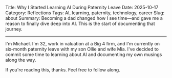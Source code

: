 Title: Why I Started Learning AI During Paternity Leave
Date: 2025-10-17
Category: Reflections
Tags: AI, learning, paternity, technology, career
Slug: about
Summary: Becoming a dad changed how I see time—and gave me a reason to finally dive deep into AI. This is the start of documenting that journey.

---

I'm Michael. I'm 32, work in valuation at a Big 4 firm, and I'm currently on six-month paternity leave with my son Ollie and wife Mia. I've decided to commit some time to learning about AI and documenting my own musings along the way.

If you're reading this, thanks. Feel free to follow along.
